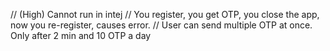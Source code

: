 // (High) Cannot run in intej
// You register, you get OTP, you close the app, now you re-register, causes error.
// User can send multiple OTP at once. Only after 2 min and 10 OTP a day
